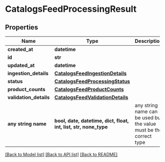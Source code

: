 # CatalogsFeedProcessingResult


## Properties
Name | Type | Description | Notes
------------ | ------------- | ------------- | -------------
**created_at** | **datetime** |  | 
**id** | **str** |  | 
**updated_at** | **datetime** |  | 
**ingestion_details** | [**CatalogsFeedIngestionDetails**](CatalogsFeedIngestionDetails.md) |  | 
**status** | [**CatalogsFeedProcessingStatus**](CatalogsFeedProcessingStatus.md) |  | 
**product_counts** | [**CatalogsFeedProductCounts**](CatalogsFeedProductCounts.md) |  | 
**validation_details** | [**CatalogsFeedValidationDetails**](CatalogsFeedValidationDetails.md) |  | 
**any string name** | **bool, date, datetime, dict, float, int, list, str, none_type** | any string name can be used but the value must be the correct type | [optional]

[[Back to Model list]](../README.md#documentation-for-models) [[Back to API list]](../README.md#documentation-for-api-endpoints) [[Back to README]](../README.md)


